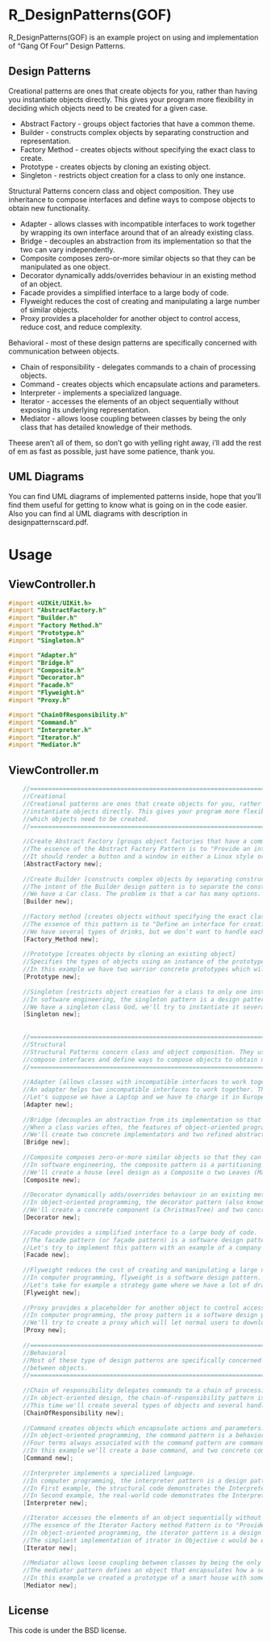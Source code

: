 R_DesignPatterns(GOF)
=================

R_DesignPatterns(GOF) is an example project on using and implementation of “Gang Of Four” Design Patterns.

Design Patterns
---------
Creational patterns are ones that create objects for you, rather than having you instantiate objects directly. This gives your program more flexibility in deciding which objects need to be created for a given case.

- Abstract Factory - groups object factories that have a common theme.
- Builder - constructs complex objects by separating construction and representation.
- Factory Method - creates objects without specifying the exact class to create.
- Prototype - creates objects by cloning an existing object.
- Singleton - restricts object creation for a class to only one instance.

Structural Patterns concern class and object composition. They use inheritance to compose interfaces and define ways to compose objects to obtain new functionality.    

- Adapter - allows classes with incompatible interfaces to work together by wrapping its own interface around that of an already existing class.
- Bridge - decouples an abstraction from its implementation so that the two can vary independently.
- Composite composes zero-or-more similar objects so that they can be manipulated as one object.
- Decorator dynamically adds/overrides behaviour in an existing method of an object.
- Facade provides a simplified interface to a large body of code.
- Flyweight reduces the cost of creating and manipulating a large number of similar objects.
- Proxy provides a placeholder for another object to control access, reduce cost, and reduce complexity.

Behavioral - most of these design patterns are specifically concerned with communication between objects.

- Chain of responsibility - delegates commands to a chain of processing objects.
- Command - creates objects which encapsulate actions and parameters.
- Interpreter - implements a specialized language.
- Iterator - accesses the elements of an object sequentially without exposing its underlying representation.
- Mediator - allows loose coupling between classes by being the only class that has detailed knowledge of their methods.


Theese aren’t all of them, so don’t go with yelling right away, i’ll add the rest of em as fast as possible, just have some patience, thank you.

UML Diagrams
----------
You can find UML diagrams of implemented patterns inside, hope that you’ll find them useful for getting to know what is going on in the code easier.
Also you can find al UML diagrams with description in designpatternscard.pdf.

Usage
=====

ViewController.h
-------------
```Objective-C
#import <UIKit/UIKit.h>
#import "AbstractFactory.h"
#import "Builder.h"
#import "Factory Method.h"
#import "Prototype.h"
#import "Singleton.h"

#import "Adapter.h"
#import "Bridge.h"
#import "Composite.h"
#import "Decorator.h"
#import "Facade.h"
#import "Flyweight.h"
#import "Proxy.h"

#import "ChainOfResponsibility.h"
#import "Command.h"
#import "Interpreter.h"
#import "Iterator.h"
#import "Mediator.h"
```

ViewController.m
-------------
```Objective-C
    //======================================================================================//
    //Creational                                                                            //
    //Creational patterns are ones that create objects for you, rather than having you      //
    //instantiate objects directly. This gives your program more flexibility in deciding    //
    //which objects need to be created.                                                     //
    //======================================================================================//
    
    //Create Abstract Factory [groups object factories that have a common theme]
    //The essence of the Abstract Factory Pattern is to "Provide an interface for creating families of related or dependent objects without specifying their concrete classes."
    //It should render a button and a window in either a Linux style or iOS style depending on which kind of factory was used. Note that the Application has no idea what kind of GUIFactory it is given or even what kind of Button that factory creates
    [AbstractFactory new];
    
    //Create Builder [constructs complex objects by separating construction and representation]
    //The intent of the Builder design pattern is to separate the construction of a complex object from its representation. By doing so, the same construction process can create different representations.
    //We have a Car class. The problem is that a car has many options. The combination of each option would lead to a huge list of constructors for this class. So we will create a builder class, CarBuilder. We will send to the CarBuilder each car option step by step and then construct the final car with the right options.
    [Builder new];
    
    //Factory method [creates objects without specifying the exact class to create]
    //The essence of this pattern is to "Define an interface for creating an object, but let the classes that implement the interface decide which class to instantiate. The Factory method lets a class defer instantiation to subclasses."
    //We have several types of drinks, but we don't want to handle each concrete product, for universality we want to operate only with Product Interface, so we'll create a creator for concrete products which will handle them. So we'll just have to tell wich creator should create our drink.
    [Factory_Method new];
    
    //Prototype [creates objects by cloning an existing object]
    //Specifies the types of objects using an instance of the prototype and creates new objects by copying this prototype. Simply put, this pattern creates objects via cloning instead of creating another object using constructor.
    //In this example we have two warrior concrete prototypes which will be cloned to create two different warriors, which have different types aswell.
    [Prototype new];
    
    //Singleton [restricts object creation for a class to only one instance]
    //In software engineering, the singleton pattern is a design pattern that restricts the Instantiation of a class to one object. This is useful when exactly one object is needed to coordinate actions across the system. The concept is sometimes generalized to systems that operate more efficiently when only one object exists, or that restrict the instantiation to a certain number of objects. The term comes from the mathematical concept of a singleton.
    //We have a singleton class God, we'll try to instantiate it several times let's see what happens.
    [Singleton new];
    
    
    //======================================================================================//
    //Structural                                                                            //
    //Structural Patterns concern class and object composition. They use inheritance to     //
    //compose interfaces and define ways to compose objects to obtain new functionality.    //
    //======================================================================================//
    
    //Adapter [allows classes with incompatible interfaces to work together by wrapping its own interface around that of an already existing class]
    //An adapter helps two incompatible interfaces to work together. This is the real world definition for an adapter. Adapter design pattern is used when you want two different classes with incompatible interfaces to work together. Interfaces may be incompatible but the inner functionality should suit the need. The Adapter pattern allows otherwise incompatible classes to work together by converting the interface of one class into an interface expected by the clients.
    //Let's suppose we have a Laptop and we have to charge it in Europe first, with european standard, and then we'll have to travel to US, and we'll need to charge it there, what do we do? of course we'll use an adapter, so let's try to do the same programatically, and see how it goes.
    [Adapter new];
    
    //Bridge [decouples an abstraction from its implementation so that the two can vary independently]
    //When a class varies often, the features of object-oriented programming become very useful because changes to a program's code can be made easily with minimal prior knowledge about the program. The bridge pattern is useful when both the class as well as what it does vary often. The class itself can be thought of as the implementation and what the class can do as the abstraction. The bridge pattern can also be thought of as two layers of abstraction.
    //We'll create two concrete implementators and two refined abstractions, then we'll try to dynamicaly change the implementators, and see how those will behave.
    [Bridge new];
    
    //Composite composes zero-or-more similar objects so that they can be manipulated as one object.
    //In software engineering, the composite pattern is a partitioning design pattern. The composite pattern describes that a group of objects are to be treated in the same way as a single instance of an object. The intent of a composite is to "compose" objects into tree structures to represent part-whole hierarchies. Implementing the composite pattern lets clients treat individual objects and compositions uniformly.
    //We'll create a house level design as a Composite o two Leaves (Materials and Dimentions), then we'll make the house design.
    [Composite new];
    
    //Decorator dynamically adds/overrides behaviour in an existing method of an object.
    //In object-oriented programming, the decorator pattern (also known as Wrapper, an alternative naming shared with the Adapter pattern) is a design pattern that allows behavior to be added to an individual object, either statically or dynamically, without affecting the behavior of other objects from the same class. The decorator pattern can be used to extend (decorate) the functionality of a certain object statically, or in some cases at run-time, independently of other instances of the same class, provided some groundwork is done at design time. This is achieved by designing a new decorator class that wraps the original class.
    //We'll create a concrete component (a ChristmasTree) and two concrete decorators (ChristmasTreeDecorator) which override a behaviour of that component.
    [Decorator new];
    
    //Facade provides a simplified interface to a large body of code.
    //The facade pattern (or façade pattern) is a software design pattern commonly used with object-oriented programming. The name is by analogy to an architectural facade.A facade is an object that provides a simplified interface to a larger body of code, such as a class library
    //Let's try to implement this pattern with an example of a company where Secretary(Facade) handles everything The Boss[Client] asks.
    [Facade new];
    
    //Flyweight reduces the cost of creating and manipulating a large number of similar objects.
    //In computer programming, flyweight is a software design pattern. A flyweight is an object that minimizes memory use by sharing as much data as possible with other similar objects; it is a way to use objects in large numbers when a simple repeated representation would use an unacceptable amount of memory. Often some parts of the object state can be shared, and it is common practice to hold them in external data structures and pass them to the flyweight objects temporarily when they are used.
    //Let's take for example a strategy game where we have a lot of dragons and goblins, an wehave to create 50 thousands of dragons and 50 thousands of goblins. If every one of them will try to load their resources from our disk, then we'll run out of RAM or our game will be very slow. That's where we'll try to use Flyweight pattern.
    [Flyweight new];
    
    //Proxy provides a placeholder for another object to control access, reduce cost, and reduce complexity.
    //In computer programming, the proxy pattern is a software design pattern. A proxy, in its most general form, is a class functioning as an interface to something else. The proxy could interface to anything: a network connection, a large object in memory, a file, or some other resource that is expensive or impossible to duplicate.
    //We'll try to create a proxy which will let normal users to download files with normal speed, and pro users, with very fast speed. Then we'll create two users, pro and normal, and we'll try to download files with maximum speed.
    [Proxy new];
    
    //======================================================================================//
    //Behavioral                                                                            //
    //Most of these type of design patterns are specifically concerned with communication   //
    //between objects.                                                                      //
    //======================================================================================//
    
    //Chain of responsibility delegates commands to a chain of processing objects.
    //In object-oriented design, the chain-of-responsibility pattern is a design pattern consisting of a source of command objects and a series of processing objects.[1] Each processing object contains logic that defines the types of command objects that it can handle; the rest are passed to the next processing object in the chain. A mechanism also exists for adding new processing objects to the end of this chain.
    //This time we'll create several types of objects and several handlers for them, then we'll set a chain of responsibility for those handlers and try to handle intems.
    [ChainOfResponsibility new];
    
    //Command creates objects which encapsulate actions and parameters.
    //In object-oriented programming, the command pattern is a behavioral design pattern in which an object is used to represent and encapsulate all the information needed to call a method at a later time. This information includes the method name, the object that owns the method and values for the method parameters.
    //Four terms always associated with the command pattern are command, receiver, invoker and client. A command object has a receiver object and invokes a method of the receiver in a way that is specific to that receiver's class. The receiver then does the work. A command object is separately passed to an invoker object, which invokes the command, and optionally does bookkeeping about the command execution. Any command object can be passed to the same invoker object. Both an invoker object and several command objects are held by a client object. The client contains the decision making about which commands to execute at which points. To execute a command, it passes the command object to the invoker object.
    //In this example we'll create a base command, and two concrete commmands that can be executed and undo, and a command executor [manager] to execute/undo commands. First command can change a string, and undo that action, cause it saves the original string. The second one does the same with an integer. As we can see our Command executor can execute/undo specific commands or, even all of them.
    [Command new];
    
    //Interpreter implements a specialized language.
    //In computer programming, the interpreter pattern is a design pattern that specifies how to evaluate sentences in a language. The basic idea is to have a class for each symbol (terminal or nonterminal) in a specialized computer language. The syntax tree of a sentence in the language is an instance of the composite pattern and is used to evaluate (interpret) the sentence.
    //In First example, the structural code demonstrates the Interpreter patterns, which using a defined grammer, provides the interpreter that processes parsed statements.
    //In Second example, the real-world code demonstrates the Interpreter pattern which is used to convert a Roman numeral to a decimal.
    [Interpreter new];

    //Iterator accesses the elements of an object sequentially without exposing its underlying representation.
    //The essence of the Iterator Factory method Pattern is to "Provide a way to access the elements of an aggregate object sequentially without exposing its underlying representation.".
    //In object-oriented programming, the iterator pattern is a design pattern in which an iterator is used to traverse a container and access the container's elements. The iterator pattern decouples algorithms from containers; in some cases, algorithms are necessarily container-specific and thus cannot be decoupled.
    //The simpliest implementation of itrator in Objective c would be enumerator. For our example let's create a warehouse with good and bad items, and two iterators which would show us items of both types.
    [Iterator new];
    
    //Mediator allows loose coupling between classes by being the only class that has detailed knowledge of their methods.
    //The mediator pattern defines an object that encapsulates how a set of objects interact. This pattern is considered to be a behavioral pattern due to the way it can alter the program's running behavior
    //In this example we created a prototype of a smart house with some modules, and a centrall processor to take care of everything.
    [Mediator new];
```

License
--------

This code is under the BSD license.
